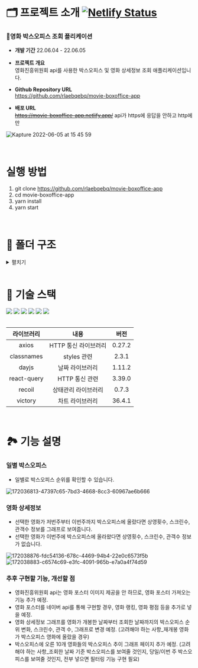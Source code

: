 # 🗂 프로젝트 소개 [![Netlify Status](https://api.netlify.com/api/v1/badges/44138556-c9f2-4b7c-8702-85f6c4337beb/deploy-status)](https://app.netlify.com/sites/movie-boxoffice-app/deploys)
### 🍿영화 박스오피스 조회 플리케이션

- **개발 기간** 22.06.04 - 22.06.05
- **프로젝트 개요** <br/>
영화진흥위원회 api를 사용한 박스오피스 및 영화 상세정보 조회 애플리케이션입니다.

- **Github Repository URL** <br/> https://github.com/rlaebqebq/movie-boxoffice-app
- **배포 URL** <br/> <s>https://movie-boxoffice-app.netlify.app/</s> api가 https에 응답을 안하고 http에만 

![Kapture 2022-06-05 at 15 45 59](https://user-images.githubusercontent.com/50236673/172039061-5f17a5d0-8a90-4974-934d-2902fb95f066.gif)

<br/>

# 실행 방법
1. git clone https://github.com/rlaebqebq/movie-boxoffice-app
2. cd movie-boxoffice-app
3. yarn install
4. yarn start

<br/>

# 📁 폴더 구조
<details>
<summary>펼치기</summary>

📦src <br />
 ┣ 📂assets <br />
 ┃ ┗ 📂svg <br />
 ┃ ┃ ┣ 📜arrow-left.svg <br />
 ┃ ┃ ┣ 📜arrow-right.svg <br />
 ┃ ┃ ┣ 📜index.ts <br />
 ┃ ┃ ┗ 📜spinner.svg <br />
 ┣ 📂components <br />
 ┃ ┗ 📂LoadingPage <br />
 ┃ ┃ ┣ 📜index.tsx <br />
 ┃ ┃ ┗ 📜loadingPage.module.scs <br />s
 ┣ 📂hooks <br />
 ┃ ┣ 📂state <br />
 ┃ ┃ ┗ 📜index.ts <br />
 ┃ ┣ 📂worker <br />
 ┃ ┃ ┣ 📜axios.ts <br />
 ┃ ┃ ┣ 📜index.tsx <br />
 ┃ ┃ ┣ 📜useAxios.tsx <br />
 ┃ ┃ ┗ 📜useAxiosCore.tsx <br />
 ┃ ┗ 📜index.tsx <br />
 ┣ 📂routes <br />
 ┃ ┣ 📂Boxoffice <br />
 ┃ ┃ ┣ 📜boxoffice.module.scss <br />
 ┃ ┃ ┣ 📜boxofficeList.tsx <br />
 ┃ ┃ ┗ 📜index.tsx <br />
 ┃ ┣ 📂BoxofficeGraph <br />
 ┃ ┃ ┣ 📜boxofficeGraph.module. <br />scss
 ┃ ┃ ┣ 📜boxofficeGraphList.tsx <br />
 ┃ ┃ ┣ 📜boxofficeGraphStyle.ts <br />
 ┃ ┃ ┗ 📜index.tsx <br />
 ┃ ┣ 📂Movieinfo <br />
 ┃ ┃ ┣ 📜index.tsx <br />
 ┃ ┃ ┣ 📜movieinfo.module.scss <br />
 ┃ ┃ ┗ 📜movieinfoList.tsx <br />
 ┃ ┣ 📜index.tsx <br />
 ┃ ┗ 📜routes.module.scss <br />
 ┣ 📂states <br />
 ┃ ┗ 📜movie.ts <br />
 ┣ 📂styles <br />
 ┃ ┣ 📂base <br />
 ┃ ┃ ┣ 📜_fonts.scss <br />
 ┃ ┃ ┣ 📜_more.scss <br />
 ┃ ┃ ┗ 📜_reset.scss <br />
 ┃ ┣ 📂constants <br />
 ┃ ┃ ┗ 📜_colors.scss <br />
 ┃ ┣ 📂mixins <br />
 ┃ ┃ ┣ 📜_flexbox.scss <br />
 ┃ ┃ ┣ 📜_responsive.scss <br />
 ┃ ┃ ┗ 📜_visual.scss <br />
 ┃ ┗ 📜index.scss <br />
 ┣ 📂types <br />
 ┃ ┣ 📜boxoffice.d.ts <br />
 ┃ ┣ 📜boxofficeGraph.d.ts <br />
 ┃ ┗ 📜movieInfo.d.ts <br />
 ┣ 📂utils <br />
 ┃ ┣ 📜movie.ts <br />
 ┃ ┗ 📜url.ts <br />
 ┣ 📜index.tsx <br />
 ┣ 📜react-app-env.d.ts <br />
 ┣ 📜reportWebVitals.ts <br />
 ┗ 📜setupTests.ts <br />

</details>

<br/>

# 🔨 기술 스택
<div align="left">
<img src="https://img.shields.io/badge/HTML5-E34F26?style=flat-square&logo=HTML5&logoColor=white"/>
<img src="https://img.shields.io/badge/CSS3-1572B6?style=flat-square&logo=CSS3&logoColor=white"/>
<img src="https://img.shields.io/badge/Sass-CC6699?style=flat-square&logo=Sass&logoColor=white"/>
<img src="https://img.shields.io/badge/TypeScript-3178C6?style=flat-square&logo=TypeScript&logoColor=white"/>
<img src="https://img.shields.io/badge/React-61DAFB?style=flat-square&logo=React&logoColor=white"/>
<img src="https://img.shields.io/badge/Recoil-764ABC?style=flat-square&logo=Recoil&logoColor=white"/>
</div>
<br/>

|라이브러리|내용|버전|
|:---:|:---:|:---:|
| axios | HTTP 통신 라이브러리 | 0.27.2 |
| classnames | styles 관련 | 2.3.1 |
| dayjs | 날짜 라이브러리 | 1.11.2 |
| react-query | HTTP 통신 관련 | 3.39.0 |
| recoil | 상태관리 라이브러리 | 0.7.3 |
| victory | 차트 라이브러리 | 36.4.1 |

<br/>

# 🏞 기능 설명

### 일별 박스오피스
- 일별로 박스오피스 순위를 확인할 수 있습니다.

![172036813-47397c65-7bd3-4668-8cc3-60967ae6b666](https://user-images.githubusercontent.com/50236673/172039162-a6d614fb-4a86-4029-9868-bf87479e2aed.jpg)

### 영화 상세정보
- 선택한 영화가 저번주부터 이번주까지 박스오피스에 올랐다면 상영횟수, 스크린수, 관객수 정보를 그래프로 보여줍니다.
- 선택한 영화가 이번주에 박스오피스에 올라왔다면 상영횟수, 스크린수, 관객수 정보가 없습니다.

![172038876-fdc54136-678c-4469-94b4-22e0c6573f5b](https://user-images.githubusercontent.com/50236673/172039175-73e721c7-8ca2-4aa8-83b8-6a2930b785f9.jpg)
![172038883-c6574c69-e3fc-4091-965b-e7a0a4f74d59](https://user-images.githubusercontent.com/50236673/172039182-5564839b-e1ea-4786-859d-097b617169d4.jpg)

### 추후 구현할 기능, 개선할 점
- 영화진흥위원회 api는 영화 포스터 이미지 제공을 안 하므로, 영화 포스터 가져오는 기능 추가 예정.
- 영화 포스터를 네이버 api를 통해 구현할 경우, 영화 랭킹, 영화 평점 등을 추가로 넣을 예정.
- 영화 상세정보 그래프를 영화가 개봉한 날짜부터 조회한 날짜까지의 박스오피스 순위 변화, 스크린수, 관객 수, 그래프로 변경 예정. (고려해야 하는 사항_재개봉 영화가 박스오피스 영화에 올랐을 경우)
- 박스오피스에 오른 10개 영화들의 박스오피스 추이 그래프 페이지 추가 예정. (고려해야 하는 사항_조회한 날짜 기준 박스오피스를 보여줄 것인지, 당일/이번 주 박스오피스를 보여줄 것인지, 전부 넣으면 필터링 기능 구현 필요)
